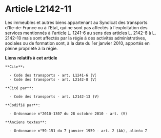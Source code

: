 # Article L2142-11

Les immeubles et autres biens appartenant au Syndicat des transports d'Ile-de-France ou à l'Etat, qui ne sont pas affectés à
l'exploitation des services mentionnés à l'article L. 1241-6 au sens des articles L. 2142-8 à L. 2142-10 mais sont affectés
par la régie à des activités administratives, sociales ou de formation sont, à la date du 1er janvier 2010, apportés en
pleine propriété à la régie.

**Liens relatifs à cet article**

	**Cite**:

	  - Code des transports - art. L1241-6 (V)
	  - Code des transports - art. L2142-8 (V)

	**Cité par**:

	  - Code des transports - art. L2142-13 (V)

	**Codifié par**:

	  - Ordonnance n°2010-1307 du 28 octobre 2010 - art. (V)

	**Anciens textes**:

	  - Ordonnance n°59-151 du 7 janvier 1959 - art. 2 (Ab), alinéa 7

